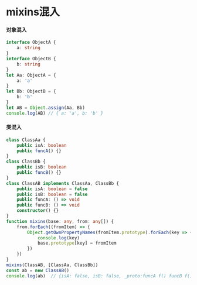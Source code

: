 <!--
 * @Page: mixins混入
 * @Version: 1.0.0
 * @Autor: xumeng
 * @Date: 2020-05-21 19:47:00
 * @LastEditors: Please set LastEditors
 * @LastEditTime: 2020-05-21 19:48:19
--> 
# mixins混入
#### 对象混入
```ts
interface ObjectA {
    a: string
}
interface ObjectB {
    b: string
}
let Aa: ObjectA = {
    a: 'a'
}
let Bb: ObjectB = {
    b: 'b'
}
let AB = Object.assign(Aa, Bb)
console.log(AB) // { a: 'a', b: 'b' }
```

#### 类混入
```ts
class ClassAa {
    public isA: boolean
    public funcA() {}
}
class ClassBb {
    public isB: boolean
    public funcB() {}
}
class ClassAB implements ClassAa, ClassBb {
    public isA: boolean = false
    public isB: boolean = false
    public funcA: () => void
    public funcB: () => void
    constructor() {}
}
function mixins(base: any, from: any[]) {
    from.forEach((fromItem) => {
        Object.getOwnPropertyNames(fromItem.prototype).forEach(key => {
            console.log(key)
            base.prototype[key] = fromItem
        })
    })
}
mixins(ClassAB, [ClassAa, ClassBb])
const ab = new ClassAB()
console.log(ab)  // {isA: false, isB: false, _proto:funcA f() funcB f()}
```
